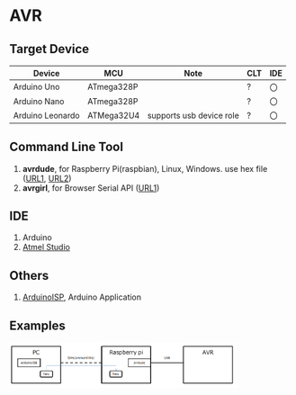 # AVR

## Target Device

| Device           | MCU    | Note                          | CLT | IDE |
|------------------|------------|------------------------------ |------|------|
| Arduino Uno     | ATmega328P       |  |?|〇|
| Arduino Nano     | ATmega328P       |  |?|〇|
| Arduino Leonardo     | ATMega32U4       | supports usb device role |?|〇|

## Command Line Tool
1.  **avrdude**, for Raspberry Pi(raspbian), Linux, Windows. use hex file ([URL1](http://kemarin-tech.blog.jp/archives/23415917.html), [URL2](https://make.kosakalab.com/make/electronic-work/avr-dev_for_raspberry-pi/))
1.  **avrgirl**, for Browser Serial API ([URL1](https://make.kosakalab.com/make/electronic-work/rasp-pi-arduino-1/))

## IDE
1.  Arduino
1.  [Atmel Studio](http://www.jh4vaj.com/archives/12088)

## Others
1.  [ArduinoISP](https://github.com/arduino/ArduinoISP), Arduino Application

## Examples
<img width="80%" src="./img/usecase_raspi.png" />  